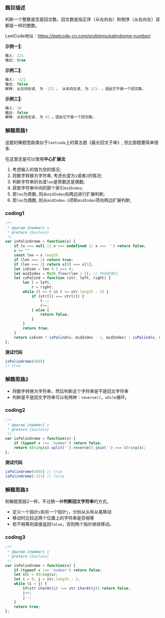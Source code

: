 ### 题目描述

判断一个整数是否是回文数。回文数是指正序（从左向右）和倒序（从右向左）读都是一样的整数。

LeetCode地址：https://leetcode-cn.com/problems/palindrome-number/

**示例一🌰**:

```javascript
输入: 121
输出: true
```

**示例二🌰**:

```javascript
输入: -121
输出: false
解释: 从左向右读, 为 -121 。 从右向左读, 为 121- 。因此它不是一个回文数。
```

**示例三🌰**:

```javascript
输入: 10
输出: false
解释: 从右向左读, 为 01 。因此它不是一个回文数。
```

### 解题思路1

这题的解题思路类似于`leetcode`上的第五题《最长回文子串》, 但比那题要简单很多.

在这里还是可以使用**中心扩展法**

1. 考虑输入的值为空的情况;
2. 将数字转换为字符串, 考虑长度为`1`或者`2`的情况;
3. 判断字符串的长度`len`是奇数还是偶数;
4. 获取字符串中间的那个索引`midIndex`;
5. 若`len`为奇数, 则从`midIndex`向两边进行扩展判断;
6. 若`len`为偶数, 则从`midIndex-1`项和`midIndex`项向两边扩展判断;

### coding1

```javascript
/**
 * @param {number} x
 * @return {boolean}
 */
var isPalindrome = function(x) {
    if (x === null || x === undefined || x === '') return false;
    x += ""
    const len = x.length
    if (len === 1) return true;
    if (len === 2) return x[0] === x[1];
    let isEven = len % 2 === 0;
    let midIndex = Math.floor(len / 2); // 中间的索引
    let isPalind = function (str, left, right) {
        let l = left,
            r = right;
        while (l >= 0 && r <= str.length - 1) {
            if (str[l] === str[r]) {
                l--;
                r++;
            } else {
                return false;
            }
        }
        return true;
    }
    return isEven ? isPalind(x, midIndex - 1, midIndex) : isPalind(x, midIndex - 1, midIndex + 1)
};
```

**测试代码**

```javascript
isPalindrome(5665)
// true
```



### 解题思路2

- 将数字转换为字符串，然后判断这个字符串是不是回文字符串
- 判断是不是回文字符串可以有两种：`reverse()`，`while`循环。

### coding2

```javascript
/**
 * @param {number} x
 * @return {boolean}
 */
var isPalindrome = function(x) {
    if (typeof x !== 'number') return false;
    return String(x).split('').reverse().join('') === String(x);
};
```

**测试代码**

```javascript
isPalindrome(5665) // true
isPalindrome(-121) // false
```



### 解题思路3

和解题思路2一样，不过换一种**判断回文字符串**的方式。

- 定义一个指针`i`和另一个指针`j`，分别从头和从尾移动
- 移动时比较这两个位置上的字符串是否相等
- 若不相等则直接返回`false`，否则两个指针继续移动。



### coding3

```javascript
/**
 * @param {number} x
 * @return {boolean}
 */
var isPalindrome = function(x) {
    if (typeof x !== 'number') return false;
    let str = String(x);
    let i = 0, j = str.length - 1;
    while (i < j) {
        if(str.charAt(i) !== str.charAt(j)) return false;
        i++;
        j--;
    }
    return true;
};
```

